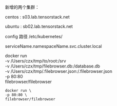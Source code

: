 新增的两个集群：

centos : s03.lab.tensorstack.net

ubuntu : sb02.lab.tensorstack.net

config 路径 /etc/kubernetes/

serviceName.namespaceName.svc.cluster.local

docker run \
 -v /Users/czx/tmp/to/root:/srv \
 -v /Users/czx/tmp/filebrowser.db:/database.db \
 -v /Users/czx/tmp/.filebrowser.json:/.filebrowser.json \
 -p 80:80 \
 filebrowser/filebrowser

    docker run \
    -p 80:80 \
    filebrowser/filebrowser
